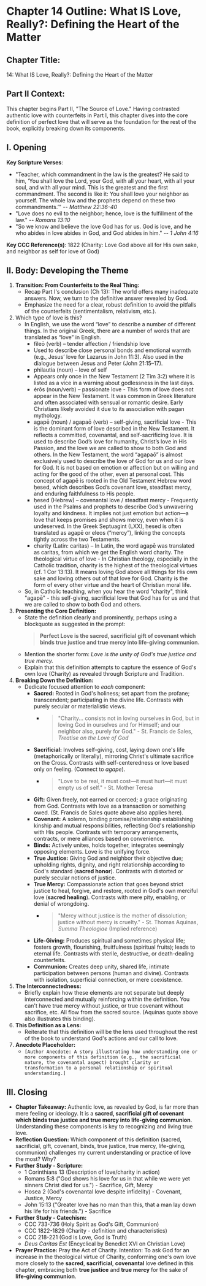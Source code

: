 # Chapter 14 Outline: What IS Love, Really?: Defining the Heart of the Matter

## Chapter Title:
14: What IS Love, Really?: Defining the Heart of the Matter

## Part II Context:
This chapter begins Part II, "The Source of Love." Having contrasted authentic love with counterfeits in Part I, this chapter dives into the core definition of perfect love that will serve as the foundation for the rest of the book, explicitly breaking down its components.

## I. Opening

**Key Scripture Verses**:
* "Teacher, which commandment in the law is the greatest? He said to him, ‘You shall love the Lord, your God, with all your heart, with all your soul, and with all your mind. This is the greatest and the first commandment. The second is like it: You shall love your neighbor as yourself. The whole law and the prophets depend on these two commandments.’" -- _Matthew 22:36-40_
* "Love does no evil to the neighbor; hence, love is the fulfillment of the law." -- _Romans 13:10_
* "So we know and believe the love God has for us. God is love, and he who abides in love abides in God, and God abides in him." -- _1 John 4:16_

**Key CCC Reference(s)**: 1822 (Charity: Love God above all for His own sake, and neighbor as self for love of God)

## II. Body: Developing the Theme

1.  **Transition: From Counterfeits to the Real Thing:**
    *   Recap Part I's conclusion (Ch 13): The world offers many inadequate answers. Now, we turn to the definitive answer revealed by God.
    *   Emphasize the need for a clear, robust definition to avoid the pitfalls of the counterfeits (sentimentalism, relativism, etc.).
2. Which type of love is this?
	* In English, we use the word “love” to describe a number of different things. In the original Greek, there are a number of words that are translated as “love” in English.
        * fileō (verb) – tender affection / friendship love
        * Used to describe close personal bonds and emotional warmth (e.g., Jesus’ love for Lazarus in John 11:3). Also used in the dialogue between Jesus and Peter (John 21:15–17).
        * philautía (noun) – love of self
        * Appears only once in the New Testament (2 Tim 3:2) where it is listed as a vice in a warning about godlessness in the last days.
        * érōs (noun/verb) – passionate love - This form of love does not appear in the New Testament. It was common in Greek literature and often associated with sensual or romantic desire. Early Christians likely avoided it due to its association with pagan mythology.
        * agapē (noun) / agapaō (verb) – self-giving, sacrificial love - This is the dominant form of love described in the New Testament. It reflects a committed, covenantal, and self-sacrificing love. It is used to describe God’s love for humanity, Christ’s love in His Passion, and the love we are called to show to both God and others. In the New Testament, the word “agapaō” is almost exclusively used to describe the love of God for us and our love for God. It is not based on emotion or affection but on willing and acting for the good of the other, even at personal cost. This concept of agapē is rooted in the Old Testament Hebrew word ḥesed, which describes God’s covenant love, steadfast mercy, and enduring faithfulness to His people.
        * ḥesed (Hebrew) – covenantal love / steadfast mercy - Frequently used in the Psalms and prophets to describe God’s unwavering loyalty and kindness. It implies not just emotion but action—a love that keeps promises and shows mercy, even when it is undeserved. In the Greek Septuagint (LXX), ḥesed is often translated as agapē or eleos (“mercy”), linking the concepts tightly across the two Testaments.
        * charity (Latin: caritas) – In Latin, the word agapē was translated as caritas, from which we get the English word charity. The theological virtue of love - In Christian theology, especially in the Catholic tradition, charity is the highest of the theological virtues (cf. 1 Cor 13:13). It means loving God above all things for His own sake and loving others out of that love for God. Charity is the form of every other virtue and the heart of Christian moral life.
    * So, in Catholic teaching, when you hear the word "charity", think "agapē" - this self-giving, sacrificial love that God has for us and that we are called to show to both God and others.
3.  **Presenting the Core Definition:**
    *   State the definition clearly and prominently, perhaps using a blockquote as suggested in the prompt:
        > **Perfect Love is the sacred, sacrificial gift of covenant which binds true justice and true mercy into life-giving communion.**
    *   Mention the shorter form: _Love is the unity of God's true justice and true mercy._
    *   Explain that this definition attempts to capture the essence of God's own love (Charity) as revealed through Scripture and Tradition.
4.  **Breaking Down the Definition:**
    *   Dedicate focused attention to *each* component:
        *   **Sacred:** Rooted in God's holiness; set apart from the profane; transcendent; participating in the divine life. Contrasts with purely secular or materialistic views.
            *   > "Charity... consists not in loving ourselves in God, but in loving God in ourselves and for Himself; and our neighbor also, purely for God." - St. Francis de Sales, *Treatise on the Love of God*
        *   **Sacrificial:** Involves self-giving, cost, laying down one's life (metaphorically or literally), mirroring Christ's ultimate sacrifice on the Cross. Contrasts with self-centeredness or love based only on feeling. (Connect to *agape*).
            *   > "Love to be real, it must cost—it must hurt—it must empty us of self." - St. Mother Teresa
        *   **Gift:** Given freely, not earned or coerced; a grace originating from God. Contrasts with love as a transaction or something owed. (St. Francis de Sales quote above also applies here).
        *   **Covenant:** A solemn, binding promise/relationship establishing kinship and mutual responsibilities, reflecting God's relationship with His people. Contrasts with temporary arrangements, contracts, or mere alliances based on convenience.
        *   **Binds:** Actively unites, holds together, integrates seemingly opposing elements. Love is the unifying force.
        *   **True Justice:** Giving God and neighbor their objective due; upholding rights, dignity, and right relationship according to God's standard (**sacred honor**). Contrasts with distorted or purely secular notions of justice.
        *   **True Mercy:** Compassionate action that goes beyond strict justice to heal, forgive, and restore, rooted in God's own merciful love (**sacred healing**). Contrasts with mere pity, enabling, or denial of wrongdoing.
            *   > "Mercy without justice is the mother of dissolution; justice without mercy is cruelty." - St. Thomas Aquinas, *Summa Theologiae* (Implied reference)
        *   **Life-Giving:** Produces spiritual and sometimes physical life; fosters growth, flourishing, fruitfulness (spiritual fruits); leads to eternal life. Contrasts with sterile, destructive, or death-dealing counterfeits.
        *   **Communion:** Creates deep unity, shared life, intimate participation between persons (human and divine). Contrasts with isolation, superficial connection, or mere coexistence.
5.  **The Interconnectedness:**
    *   Briefly explain how these elements are not separate but deeply interconnected and mutually reinforcing within the definition. You can't have true mercy without justice, or true covenant without sacrifice, etc. All flow from the sacred source. (Aquinas quote above also illustrates this binding).
6.  **This Definition as a Lens:**
    *   Reiterate that this definition will be the lens used throughout the rest of the book to understand God's actions and our call to love.
7.  **Anecdote Placeholder:**
    *   `[Author Anecdote: A story illustrating how understanding one or more components of this definition (e.g., the sacrificial nature, the covenantal aspect) brought clarity or transformation to a personal relationship or spiritual understanding.]`

## III. Closing

*   **Chapter Takeaway:** Authentic love, as revealed by God, is far more than mere feeling or ideology. It is a **sacred, sacrificial gift of covenant which binds true justice and true mercy into life-giving communion**. Understanding these components is key to recognizing and living true love.
*   **Reflection Question:** Which component of this definition (sacred, sacrificial, gift, covenant, binds, true justice, true mercy, life-giving, communion) challenges my current understanding or practice of love the most? Why?
*   **Further Study - Scripture:**
    *   1 Corinthians 13 (Description of love/charity in action)
    *   Romans 5:8 ("God shows his love for us in that while we were yet sinners Christ died for us.") - Sacrifice, Gift, Mercy
    *   Hosea 2 (God's covenantal love despite infidelity) - Covenant, Justice, Mercy
    *   John 15:13 ("Greater love has no man than this, that a man lay down his life for his friends.") - Sacrifice
*   **Further Study - Catechism:**
    *   CCC 733-736 (Holy Spirit as God's Gift, Communion)
    *   CCC 1822-1829 (Charity - definition and characteristics)
    *   CCC 218-221 (God is Love, God is Truth)
    *   *Deus Caritas Est* (Encyclical by Benedict XVI on Christian Love)
*   **Prayer Practice:** Pray the Act of Charity. Intention: To ask God for an increase in the theological virtue of Charity, conforming one's own love more closely to the **sacred**, **sacrificial**, **covenantal** love defined in this chapter, embracing both **true justice** and **true mercy** for the sake of **life-giving communion**.
